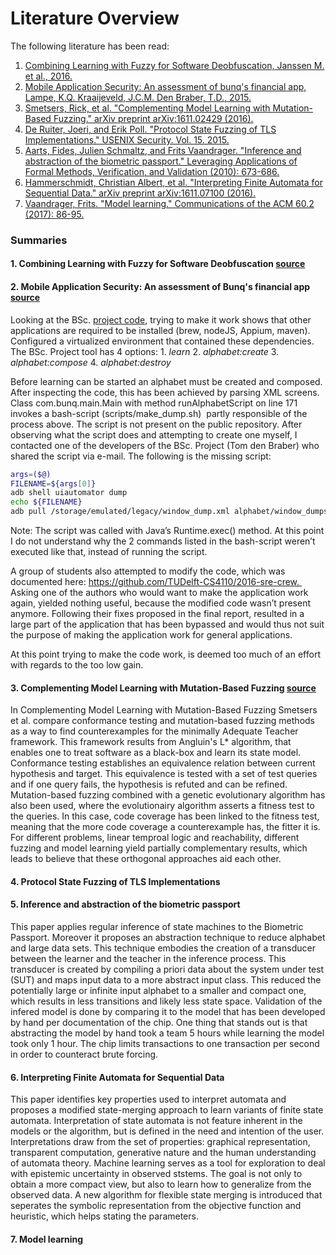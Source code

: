 # Literature Overview

The following literature has been read:

1. [Combining Learning with Fuzzy for Software Deobfuscation, Janssen M. et al., 2016.](#literature1)
2. [Mobile Application Security: An assessment of bunq's financial app, Lampe, K.Q. Kraaijeveld, J.C.M. Den Braber, T.D., 2015. ](#literature2)
3. [Smetsers, Rick, et al. "Complementing Model Learning with Mutation-Based Fuzzing." arXiv preprint arXiv:1611.02429 (2016). ](#literature3)
4. [De Ruiter, Joeri, and Erik Poll. "Protocol State Fuzzing of TLS Implementations." USENIX Security. Vol. 15. 2015.](#literature4)
5. [Aarts, Fides, Julien Schmaltz, and Frits Vaandrager. "Inference and abstraction of the biometric passport." Leveraging Applications of Formal Methods, Verification, and Validation (2010): 673-686.](#literature5)
6. [Hammerschmidt, Christian Albert, et al. "Interpreting Finite Automata for Sequential Data." arXiv preprint arXiv:1611.07100 (2016).](#literature6)
7. [Vaandrager, Frits. "Model learning." Communications of the ACM 60.2 (2017): 86-95.](#literature7)

### Summaries

#### <a id="literature1"></a> 1. Combining Learning with Fuzzy for Software Deobfuscation [source](http://repository.tudelft.nl/islandora/object/uuid:6282cd05-6ae3-4f39-adc7-1a45efe1ccce?collection=education)

#### <a id="literature2"></a> 2. Mobile Application Security: An assessment of Bunq's financial app [source](http://repository.tudelft.nl/islandora/object/uuid%3A37e87645-09a3-4ace-b9b2-dad897292ac9?collection=education)
Looking at the BSc. [project code](https://github.com/bunqcom/fsm-learner), trying to make it work shows that other applications are required to be installed (brew, nodeJS, Appium, maven). Configured a virtualized environment that contained these dependencies. The BSc. Project tool has 4 options:
    1. _learn_
    2. _alphabet:create_
    3. _alphabet:compose_
    4. _alphabet:destroy_

Before learning can be started an alphabet must be created and composed. After inspecting the code, this has been achieved by parsing XML screens.
Class com.bunq.main.Main with method runAlphabetScript on line 171 invokes a bash-script (scripts/make_dump.sh)  partly responsible of the process above. The script is not present on the public repository. After observing what the script does and attempting to create one myself, I contacted one of the developers of the BSc. Project (Tom den Braber) who shared the script via e-mail. The following is the missing script:

```bash
args=($@)
FILENAME=${args[0]}
adb shell uiautomator dump
echo ${FILENAME}
adb pull /storage/emulated/legacy/window_dump.xml alphabet/window_dumps/$FILENAME   
```
Note: The script was called with Java’s Runtime.exec() method. At this point I do not understand why the 2 commands listed in the bash-script weren’t executed like that, instead of running the script.

A group of students also attempted to modify the code, which was documented here: https://github.com/TUDelft-CS4110/2016-sre-crew.  Asking one of the authors who would want to make the application work again, yielded nothing useful, because the modified code wasn’t present anymore. Following their fixes proposed in the final report, resulted in a large part of the application that has been bypassed and would thus not suit the purpose of making the application work for general applications.

At this point trying to make the code work, is deemed too much of an effort with regards to the too low gain.

#### <a id="literature3"></a> 3. Complementing Model Learning with Mutation-Based Fuzzing [source](https://arxiv.org/pdf/1611.02429.pdf)
In Complementing Model Learning with Mutation-Based Fuzzing Smetsers et al. compare conformance testing and mutation-based fuzzing methods as a way to find counterexamples for the minimally Adequate Teacher framework. This framework results from Angluin's L* algorithm, that enables one to treat software as a black-box and learn its state model. Conformance testing establishes an equivalence relation between current hypothesis and target. This equivalence is tested with a set of test queries and if one query fails, the hypothesis is refuted and can be refined.  Mutation-based fuzzing combined with a genetic evolutionary algorithm has also been used, where the evolutionairy algorithm asserts a fitness test to the queries. In this case, code coverage has been linked to the fitness test, meaning that the more code coverage a counterexample has, the fitter it is. For different problems, linear temproal logic and reachability, different fuzzing and model learning yield partially complementary results, which leads to believe that these orthogonal approaches aid each other.

#### <a id="literature4"></a> 4. Protocol State Fuzzing of TLS Implementations

#### <a id="literature5"></a> 5. Inference and abstraction of the biometric passport
This paper applies regular inference of state machines to the Biometric Passport. Moreover it proposes an abstraction technique to reduce alphabet and large data sets. This technique embodies the creation of a transducer between the learner and the teacher in the inference process. This transducer is created by compiling a priori data about the system under test (SUT) and maps input data to a more abstract input class. This reduced the potentially large or infinite input alphabet to a smaller and compact one, which results in less transitions and likely less state space. Validation of the infered model is done by comparing it to the model that has been developed by hand per documentation of the chip. One thing that stands out is that abstracting the model by hand took a team 5 hours while learning the model took only 1 hour. The chip limits transactions to one transaction per second in order to counteract brute forcing.

#### <a id="literature6"></a> 6. Interpreting Finite Automata for Sequential Data
This paper identifies key properties used to interpret automata and proposes a modified state-merging approach to learn variants of finite state automata. Interpretation of state automata is not feature inherent in the models or the algorithm, but is defined in the need and intention of the user. Interpretations draw from the set of properties: graphical representation, transparent computation, generative nature and the human understanding of automata theory. Machine learning serves as a tool for exploration to deal with epistemic uncertainty in observed ststems. The goal is not only to obtain a more compact view, but also to learn how to generalize from the observed data. A new algorithm for flexible state merging is introduced that seperates the symbolic representation from the objective function and heuristic, which helps stating the parameters.

####  <a id="literature7"></a> 7. Model learning
